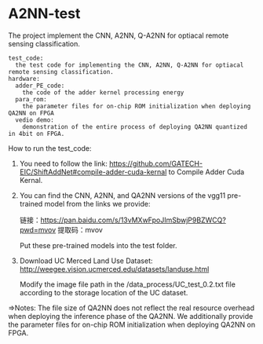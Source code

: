 # A2NN-test
  The project implement the CNN, A2NN, Q-A2NN for optiacal remote sensing classification.

    test_code: 
      the test code for implementing the CNN, A2NN, Q-A2NN for optiacal remote sensing classification.
    hardware:
      adder_PE_code:
        the code of the adder kernel processing energy
      para_rom:
        the parameter files for on-chip ROM initialization when deploying QA2NN on FPGA
      vedio demo:
        demonstration of the entire process of deploying QA2NN quantized in 4bit on FPGA.

How to run the test_code:
  1. You need to follow the link: https://github.com/GATECH-EIC/ShiftAddNet#compile-adder-cuda-kernal to Compile Adder Cuda Kernal.
  2. You can find the CNN, A2NN, and QA2NN versions of the vgg11 pre-trained model from the links we provide:
     
     链接：https://pan.baidu.com/s/13vMXwFpoJImSbwjP9BZWCQ?pwd=mvov 提取码：mvov
     
     Put these pre-trained models into the test folder.
  3. Download UC Merced Land Use Dataset: http://weegee.vision.ucmerced.edu/datasets/landuse.html
     
     Modify the image file path in the /data_process/UC_test_0.2.txt file according to the storage location of the UC dataset.
     
  =>Notes: The file size of QA2NN does not reflect the real resource overhead when deploying the inference phase of the QA2NN. We additionally provide the parameter files for on-chip ROM initialization when deploying QA2NN on FPGA.
    
